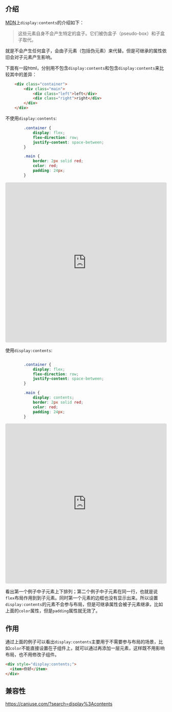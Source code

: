 

## 介绍

[MDN](https://developer.mozilla.org/zh-CN/docs/Web/CSS/display)上`display:contents`的介绍如下：
> 这些元素自身不会产生特定的盒子。它们被伪盒子（pseudo-box）和子盒子取代。

就是不会产生任何盒子，会由子元素（包括伪元素）来代替。但是可继承的属性依旧会对子元素产生影响。

下面有一段html，分别用不包含`display:contents`和包含`display:contents`来比较其中的差异：
```html
    <div class="container">
        <div class="main">
            <div class="left">left</div>
            <div class="right">right</div>
        </div>
    </div>
```

不使用`display:contents`:
```css
        .container {
            display: flex;
            flex-direction: row;
            justify-content: space-between;
        }

        .main {
            border: 2px solid red;
            color: red;
            padding: 24px;
        }
```
<iframe src="https://codesandbox.io/embed/eager-violet-sprlwk?fontsize=14&hidenavigation=1&theme=dark"
     style="width:100%; height:500px; border:0; border-radius: 4px; overflow:hidden;"
     title="eager-violet-sprlwk"
     allow="accelerometer; ambient-light-sensor; camera; encrypted-media; geolocation; gyroscope; hid; microphone; midi; payment; usb; vr; xr-spatial-tracking"
     sandbox="allow-forms allow-modals allow-popups allow-presentation allow-same-origin allow-scripts"
   ></iframe>


使用`display:contents`:
```css

        .container {
            display: flex;
            flex-direction: row;
            justify-content: space-between;
        }

        .main {
            display: contents;
            border: 2px solid red;
            color: red;
            padding: 24px;
        }
```
<iframe src="https://codesandbox.io/embed/frosty-waterfall-8rsv77?fontsize=14&hidenavigation=1&theme=dark"
     style="width:100%; height:500px; border:0; border-radius: 4px; overflow:hidden;"
     title="frosty-waterfall-8rsv77"
     allow="accelerometer; ambient-light-sensor; camera; encrypted-media; geolocation; gyroscope; hid; microphone; midi; payment; usb; vr; xr-spatial-tracking"
     sandbox="allow-forms allow-modals allow-popups allow-presentation allow-same-origin allow-scripts"
   ></iframe>

看出第一个例子中子元素上下排列；第二个例子中子元素在同一行，也就是说`flex`布局作用到到子元素。同时第一个元素的边框也没有显示出来。所以设置`display:contents`的元素不会参与布局，但是可继承属性会被子元素继承，比如上面的`color`属性，但是`padding`属性就无效了。


## 作用
通过上面的例子可以看出`display:contents`主要用于不需要参与布局的场景，比如`color`不能直接设置在子组件上，就可以通过再添加一层元素，这样既不用影响布局，也不用修改子组件。
```html
<div style="display:contents;">
  <item>你好</item>
</div>
```

## 兼容性

https://caniuse.com/?search=display%3Acontents